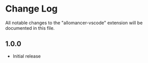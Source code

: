 # Change Log

All notable changes to the "allomancer-vscode" extension will be documented in this file.

## 1.0.0

- Initial release
